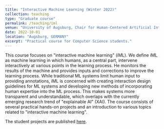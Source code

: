```yaml
---
title: "Interactive Machine Learning (Winter 2022)"
collection: teaching
type: "Graduate course"
permalink: /teaching/iml
venue: "University of Augsburg, Chair for Human-Centered Artificial Intelligence"
date: 2022-10-01
location: "Augsburg, GERMANY"
excerpt: "Practical course for Computer Science students."
---
```


This course focuses on "interactive machine learning" (iML). We define iML as machine learning in which humans, as a central part, intervene interactively at various points in the learning process. He monitors the results of the machine and provides inputs and corrections to improve the learning process. While traditional ML systems limit human input to providing annotations, iML is concerned with creating interaction design guidelines for ML systems and developing new methods of incorporating human expertise into the ML process. This makes systems more transparent and understandable, which overlaps with the currently emerging research trend of "explainable AI" (XAI). The course consists of several practical hands-on projects and an introduction to various topics related to "interactive machine learning".

The student projects are published [here](https://hcai.eu/iml/category/student_projects/2022ws).
